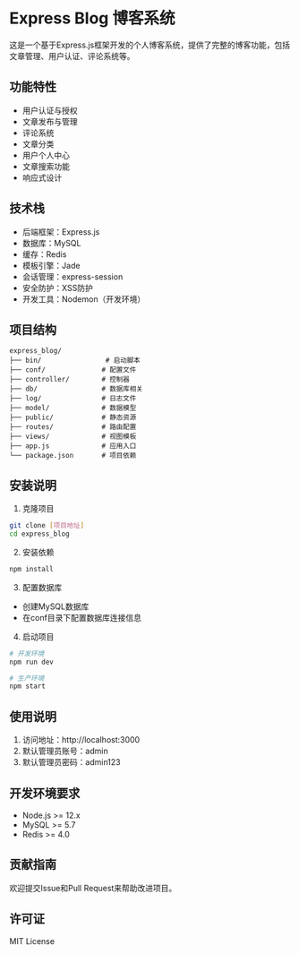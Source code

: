 # Express Blog 博客系统

这是一个基于Express.js框架开发的个人博客系统，提供了完整的博客功能，包括文章管理、用户认证、评论系统等。

## 功能特性

- 用户认证与授权
- 文章发布与管理
- 评论系统
- 文章分类
- 用户个人中心
- 文章搜索功能
- 响应式设计

## 技术栈

- 后端框架：Express.js
- 数据库：MySQL
- 缓存：Redis
- 模板引擎：Jade
- 会话管理：express-session
- 安全防护：XSS防护
- 开发工具：Nodemon（开发环境）

## 项目结构

```
express_blog/
├── bin/                # 启动脚本
├── conf/              # 配置文件
├── controller/        # 控制器
├── db/                # 数据库相关
├── log/               # 日志文件
├── model/             # 数据模型
├── public/            # 静态资源
├── routes/            # 路由配置
├── views/             # 视图模板
├── app.js             # 应用入口
└── package.json       # 项目依赖
```

## 安装说明

1. 克隆项目
```bash
git clone [项目地址]
cd express_blog
```

2. 安装依赖
```bash
npm install
```

3. 配置数据库
- 创建MySQL数据库
- 在conf目录下配置数据库连接信息

4. 启动项目
```bash
# 开发环境
npm run dev

# 生产环境
npm start
```

## 使用说明

1. 访问地址：http://localhost:3000
2. 默认管理员账号：admin
3. 默认管理员密码：admin123

## 开发环境要求

- Node.js >= 12.x
- MySQL >= 5.7
- Redis >= 4.0

## 贡献指南

欢迎提交Issue和Pull Request来帮助改进项目。

## 许可证

MIT License 